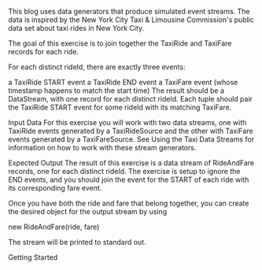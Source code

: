 This blog uses data generators that produce simulated event streams. The data is inspired by the New York City Taxi & Limousine Commission's public data set about taxi rides in New York City.

The goal of this exercise is to join together the TaxiRide and TaxiFare records for each ride.

For each distinct rideId, there are exactly three events:

a TaxiRide START event
a TaxiRide END event
a TaxiFare event (whose timestamp happens to match the start time)
The result should be a DataStream<RideAndFare>, with one record for each distinct rideId. Each tuple should pair the TaxiRide START event for some rideId with its matching TaxiFare.

Input Data
For this exercise you will work with two data streams, one with TaxiRide events generated by a TaxiRideSource and the other with TaxiFare events generated by a TaxiFareSource. See Using the Taxi Data Streams for information on how to work with these stream generators.

Expected Output
The result of this exercise is a data stream of RideAndFare records, one for each distinct rideId. The exercise is setup to ignore the END events, and you should join the event for the START of each ride with its corresponding fare event.

Once you have both the ride and fare that belong together, you can create the desired object for the output stream by using

new RideAndFare(ride, fare)

The stream will be printed to standard out.

Getting Started
